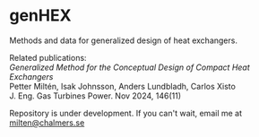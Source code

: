 # genHEX
Methods and data for generalized design of heat exchangers. 

Related publications:  
_Generalized Method for the Conceptual Design of Compact Heat Exchangers_  
Petter Miltén, Isak Johnsson, Anders Lundbladh, Carlos Xisto  
J. Eng. Gas Turbines Power. Nov 2024, 146(11)  

Repository is under development. If you can't wait, email me at milten@chalmers.se
